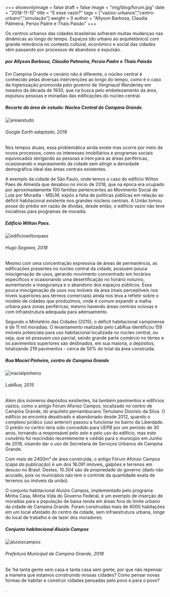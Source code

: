 +++
showonlyimage = false
draft = false
image = "img/blog/forum.jpg"
date = "2018-11-15"
title = "E esse vazio?"
tags = ["vazios-urbanos","centro-urbano","simulação"]
weight = 0
author = "Allyson Barbosa, Claudia Palmeira, Persio Padre e Thaís Paixão"
+++

Os centros urbanos das cidades brasileiras sofreram muitas mudanças nas dinâmicas ao longo do tempo. Espaços (do urbano ao arquitetônico) com grande relevância no contexto cultural, econômico e social das cidades vêm passando por processos de abandono e expulsão.
<!--more-->

##### por Allyson Barbosa, Claudia Palmeira, Persio Padre e Thaís Paixão

Em Campina Grande o cenário não é diferente, o núcleo central é conhecido pelas diversas intervenções ao longo do tempo, como é o caso da higienização promovida pelo governo de Vergniaud Wanderley em meados da década de 1930, que na busca pelo embelezamento da área, expulsou pessoas e moradias das edificações do núcleo central.

##### Recorte da área de estudo: Núcleo Central de Campina Grande.
![areaestudo](../../img/blog/botinha.png)
###### Google Earth adaptado, 2018

Nos tempos atuais, essa problemática ainda existe mas ocorre por meio de novos processos, como os interesses imobiliários e programas sociais equivocados obrigando as pessoas a irem para as áreas periféricas, ocasionando o espraiamento da cidade sem atingir a densidade demográfica ideal das áreas centrais existentes.

A exemplo da cidade de São Paulo, onde temos o caso do edifício Wilton Paes de Almeida que desabou no início de 2018, que na época era ocupado por aproximadamente 100 famílias pertencentes ao Movimento Social de Luta por Moradia - MSLM, expôs a falta de políticas públicas em relação ao déficit habitacional existente nos grandes núcleos centrais. A União tomou posse do prédio em razão de dívidas, desde então, o edifício vazio não teve iniciativas para programas de moradia.

##### Edifício Wilton Paes.
![edificiowiltonpaes](../../img/blog/wiltonpaes.jpg)
###### Hugo Segawa, 2018

Mesmo com uma concentração expressiva de áreas de permanência, as edificações presentes no núcleo central da cidade, possuem pouca miscigenação de usos, gerando movimento concentrado em horários específicos e ocasionando uma desertificação no horário noturno, aumentando a insegurança e o abandono dos espaços públicos. Essa pouca miscigenação de usos nos imóveis da área (mais perceptíveis nos níveis superiores aos térreos comerciais) ainda nos leva a refletir sobre o modelo de cidades que produzimos, onde é comum expandir a malha urbana para zonas periféricas, mesmo havendo áreas centrais ociosas e com infraestrutura adequada para adensamento.

Segundo o Ministério das Cidades (2015), o déficit habitacional campinense é de 11 mil moradias. O levantamento realizado pelo LabRua identificou 159 imóveis potenciais para uso habitacional localizada no núcleo central, ou seja, que só possuem uso parcial, sendo grande parte comércio no térreo e os pavimentos superiores são destinados, em sua maioria, a depósitos, totalizando 219 pavimentos - cerca de 50% do total da área construída.

##### Rua Maciel Pinheiro, centro de Campina Grande
![macielpinheiro](../../img/blog/macielpinheiro.jpg)
###### LabRua, 2015

Além dos inúmeros depósitos existentes, há também pavimentos e edifícios vazios, como o antigo Fórum Afonso Campos, localizado no centro de Campina Grande, do arquiteto pernambucano Tertuliano Dionísio da Silva. O edifício se encontra desativado e abandonado desde 2012, quando o complexo jurídico (uso anterior) passou a funcionar no bairro da Liberdade. O prédio no centro teria sido concedido para UEPB por um período de 30 anos, tornando-a responsável pelo zelo e pelo uso do edifício, mas este convênio foi rescindido recentemente e cedido para o município em Junho de 2018, visando dar o uso de Secretaria de Serviços Urbanos de Campina Grande.

Com mais de 2400m² de área construída, o antigo Fórum Afonso Campos (_capa da publicação_) é um dos 18.091 imóveis, galpões e terrenos em desuso no Brasil. Destes, 10.304 são de propriedade do governo (dado não acurado, pois os municípios não tem o controle da quantidade exata de terrenos ou imóveis da união).

O conjunto habitacional Aluízio Campos, implementado pelo programa Minha Casa, Minha Vida do Governo Federal, é um exemplo de inserção de moradias para a população de baixa renda em áreas fora do limite urbano da cidade de Campina Grande. Foram construídas mais de 4000 habitações em um local afastado do centro da cidade, sem infraestrutura urbana, longe do local de trabalho e de lazer dos moradores.

##### Conjunto habitacional Aluízio Campos </H6>
![aluiziocampos](../../img/blog/aluizio_campos.jpg)
###### Prefeitura Municipal de Campina Grande, 2018

Se ‘há tanta gente sem casa e tanta casa sem gente, por que não repensar a maneira que estamos construindo nossas cidades? Como pensar novas formas de habitar e construir cidades pensadas pelo povo e para o povo?

.
